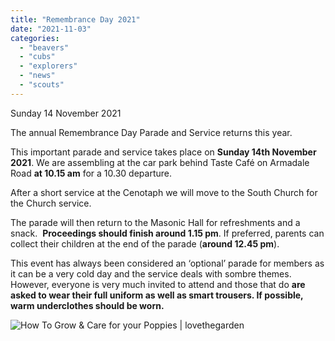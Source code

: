```yaml
---
title: "Remembrance Day 2021"
date: "2021-11-03"
categories: 
  - "beavers"
  - "cubs"
  - "explorers"
  - "news"
  - "scouts"
---
```


Sunday 14 November 2021

The annual Remembrance Day Parade and Service returns this year.

This important parade and service takes place on **Sunday 14th November 2021**. We are assembling at the car park behind Taste Café on Armadale Road **at 10.15 am** for a 10.30 departure.

After a short service at the Cenotaph we will move to the South Church for the Church service.

The parade will then return to the Masonic Hall for refreshments and a snack.  **Proceedings should finish around 1.15 pm**. If preferred, parents can collect their children at the end of the parade (**around 12.45 pm**).

This event has always been considered an ‘optional’ parade for members as it can be a very cold day and the service deals with sombre themes.  However, everyone is very much invited to attend and those that do **are asked to wear their full uniform as well as smart trousers. If possible, warm underclothes should be worn.**

![How To Grow & Care for your Poppies | lovethegarden](https://www.lovethegarden.com/sites/default/files/styles/header_image_xl/public/content/articles/UK_advice-gardening-growing-poppies_header.jpg?itok=0YYqdyiq)
